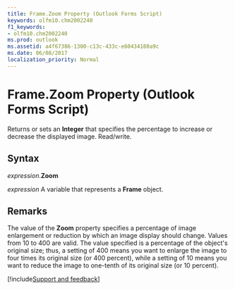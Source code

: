```yaml
---
title: Frame.Zoom Property (Outlook Forms Script)
keywords: olfm10.chm2002240
f1_keywords:
- olfm10.chm2002240
ms.prod: outlook
ms.assetid: a4f67386-1300-c13c-433c-e60434180a9c
ms.date: 06/08/2017
localization_priority: Normal
---
```



# Frame.Zoom Property (Outlook Forms Script)

Returns or sets an  **Integer** that specifies the percentage to increase or decrease the displayed image. Read/write.


## Syntax

_expression_.**Zoom**

_expression_ A variable that represents a  **Frame** object.


## Remarks

The value of the  **Zoom** property specifies a percentage of image enlargement or reduction by which an image display should change. Values from 10 to 400 are valid. The value specified is a percentage of the object's original size; thus, a setting of 400 means you want to enlarge the image to four times its original size (or 400 percent), while a setting of 10 means you want to reduce the image to one-tenth of its original size (or 10 percent).

[!include[Support and feedback](~/includes/feedback-boilerplate.md)]